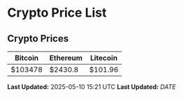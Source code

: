 # Crypto Price List

## Crypto Prices
| Bitcoin | Ethereum | Litecoin |
| ------- | -------- | -------- |
| $103478 | $2430.8 | $101.96 |
**Last Updated:** 2025-05-10 15:21 UTC
**Last Updated:** $DATE$

